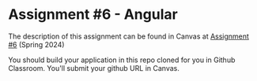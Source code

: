 # Assignment #6 - Angular

The description of this assignment can be found in Canvas at [Assignment #6](https://canvas.harvard.edu/courses/133144/assignments/777257) (Spring 2024)

You should build your application in this repo cloned for you in Github Classroom. You'll submit your github URL in Canvas.
